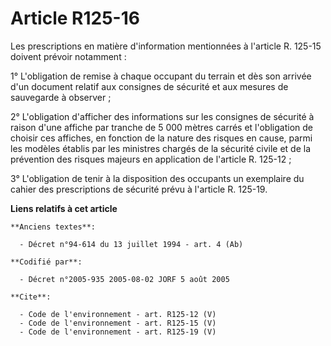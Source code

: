# Article R125-16

Les prescriptions en matière d'information mentionnées à l'article R. 125-15 doivent prévoir notamment : 

1° L'obligation de remise à chaque occupant du terrain et dès son arrivée d'un document relatif aux consignes de sécurité et
aux mesures de sauvegarde à observer ; 

2° L'obligation d'afficher des informations sur les consignes de sécurité à raison d'une affiche par tranche de 5 000 mètres
carrés et l'obligation de choisir ces affiches, en fonction de la nature des risques en cause, parmi les modèles établis par
les ministres chargés de la sécurité civile et de la prévention des risques majeurs en application de l'article R. 125-12 ; 

3° L'obligation de tenir à la disposition des occupants un exemplaire du cahier des prescriptions de sécurité prévu à
l'article R. 125-19.

**Liens relatifs à cet article**

	**Anciens textes**:

	  - Décret n°94-614 du 13 juillet 1994 - art. 4 (Ab)

	**Codifié par**:

	  - Décret n°2005-935 2005-08-02 JORF 5 août 2005

	**Cite**:

	  - Code de l'environnement - art. R125-12 (V)
	  - Code de l'environnement - art. R125-15 (V)
	  - Code de l'environnement - art. R125-19 (V)
